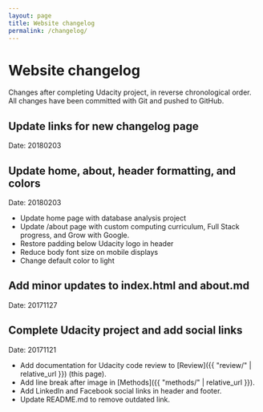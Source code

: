 ```yaml
---
layout: page
title: Website changelog
permalink: /changelog/
---
```

# Website changelog

Changes after completing Udacity project, in reverse chronological order. All changes have been committed with Git and pushed to GitHub.


## Update links for new changelog page

Date: 20180203


## Update home, about, header formatting, and colors

Date: 20180203

* Update home page with database analysis project
* Update /about page with custom computing curriculum, Full Stack progress, and Grow with Google.
* Restore padding below Udacity logo in header
* Reduce body font size on mobile displays
* Change default color to light


## Add minor updates to index.html and about.md

Date: 20171127

## Complete Udacity project and add social links

Date: 20171121

* Add documentation for Udacity code review to [Review]({{ "review/" | relative_url }}) (this page).
* Add line break after image in [Methods]({{ "methods/" | relative_url }}).
* Add LinkedIn and Facebook social links in header and footer.
* Update README.md to remove outdated link.